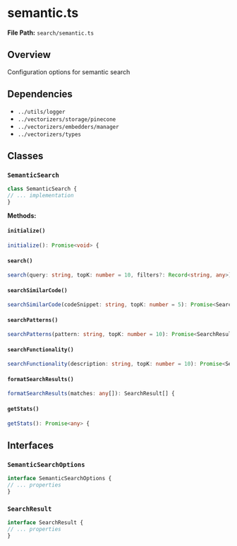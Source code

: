 # semantic.ts

**File Path:** `search/semantic.ts`

## Overview

Configuration options for semantic search

## Dependencies

- `../utils/logger`
- `../vectorizers/storage/pinecone`
- `../vectorizers/embedders/manager`
- `../vectorizers/types`

## Classes

### `SemanticSearch`

```typescript
class SemanticSearch {
// ... implementation
}
```

**Methods:**

#### `initialize()`

```typescript
initialize(): Promise<void> {
```

#### `search()`

```typescript
search(query: string, topK: number = 10, filters?: Record<string, any>): Promise<SearchResult[]> {
```

#### `searchSimilarCode()`

```typescript
searchSimilarCode(codeSnippet: string, topK: number = 5): Promise<SearchResult[]> {
```

#### `searchPatterns()`

```typescript
searchPatterns(pattern: string, topK: number = 10): Promise<SearchResult[]> {
```

#### `searchFunctionality()`

```typescript
searchFunctionality(description: string, topK: number = 10): Promise<SearchResult[]> {
```

#### `formatSearchResults()`

```typescript
formatSearchResults(matches: any[]): SearchResult[] {
```

#### `getStats()`

```typescript
getStats(): Promise<any> {
```

## Interfaces

### `SemanticSearchOptions`

```typescript
interface SemanticSearchOptions {
// ... properties
}
```

### `SearchResult`

```typescript
interface SearchResult {
// ... properties
}
```

